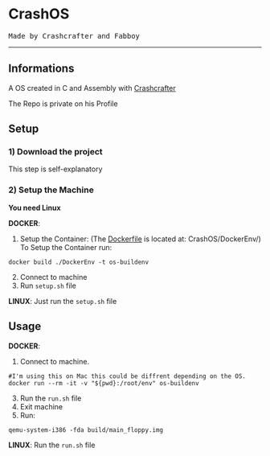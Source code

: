 # <h1>CrashOS</h1>
<tt>Made by Crashcrafter and Fabboy</tt>
<hr></hr>

## Informations
A OS created in C and Assembly with [Crashcrafter](https://github.com/Crashcrafter)

The Repo is private on his Profile

## Setup
<h3>1) Download the project</h3>
This step is self-explanatory
<h3>2) Setup the Machine</h3>

**You need Linux**

**DOCKER**:
 1. Setup the Container:
 (The [Dockerfile](https://github.com/Fabbboy/CrashOS/blob/master/DockerEnv/Dockerfile) is located at: CrashOS/DockerEnv/)
 To Setup the Container run:
 ```
 docker build ./DockerEnv -t os-buildenv
 ```
 2. Connect to machine
 3. Run ````setup.sh```` file

**LINUX**:
Just run the ````setup.sh```` file


## Usage

**DOCKER**:
 1.  Connect to machine. 
 ````
 #I'm using this on Mac this could be diffrent depending on the OS.
 docker run --rm -it -v "${pwd}:/root/env" os-buildenv
 ````
 3.  Run the ````run.sh```` file
 4.  Exit machine
 5.  Run:
 ````
 qemu-system-i386 -fda build/main_floppy.img
 ````
 
 **LINUX**:
 Run the ````run.sh```` file
 
 
